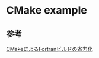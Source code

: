 # CMake example

## 参考
[CMakeによるFortranビルドの省力化](https://qiita.com/ijknabla/items/05270ae5e597705d0dae)
